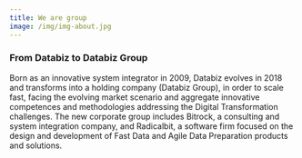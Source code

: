 ```yaml
---
title: We are group
image: /img/img-about.jpg
---
```


### From Databiz to Databiz Group

Born as an innovative system integrator in 2009, Databiz evolves in 2018 and transforms into a holding company (Databiz Group), in order to scale fast, facing the evolving market scenario and aggregate innovative competences and methodologies addressing the Digital Transformation challenges. The new corporate group includes Bitrock, a consulting and system integration company, and Radicalbit, a software firm focused on the design and development of Fast Data and Agile Data Preparation products and solutions.

<!-- more -->